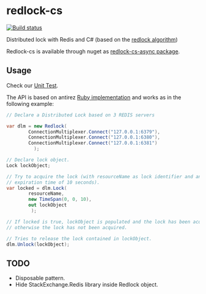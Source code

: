 redlock-cs
==========

[![Build status](https://ci.appveyor.com/api/projects/status/wj9g1rmvf0jjaxow?svg=true)](https://ci.appveyor.com/project/collinsauve/redlock-cs)

Distributed lock with Redis and C# (based on the [redlock algorithm](http://redis.io/topics/distlock))

Redlock-cs is available through nuget as [redlock-cs-async package](https://www.nuget.org/packages/redlock-cs-async/).

## Usage

Check our [Unit Test](https://github.com/collinsauve/redlock-cs/blob/master/tests/MultiServerLockTests.cs).

The API is based on antirez [Ruby implementation](https://github.com/antirez/redlock-rb) and works as in the following example:

```csharp
// Declare a Distributed Lock based on 3 REDIS servers

var dlm = new Redlock(
		ConnectionMultiplexer.Connect("127.0.0.1:6379"), 
		ConnectionMultiplexer.Connect("127.0.0.1:6380"), 
		ConnectionMultiplexer.Connect("127.0.0.1:6381")
	      );

// Declare lock object.
Lock lockObject;

// Try to acquire the lock (with resourceName as lock identifier and an 
// expiration time of 10 seconds).
var locked = dlm.Lock(
		resourceName,
		new TimeSpan(0, 0, 10), 
		out lockObject
	     );

// If locked is true, lockObject is populated and the lock has been acquired, 
// otherwise the lock has not been acquired.

// Tries to release the lock contained in lockObject.
dlm.Unlock(lockObject);
```

## TODO

* Disposable pattern. 
* Hide StackExchange.Redis library inside Redlock object.
